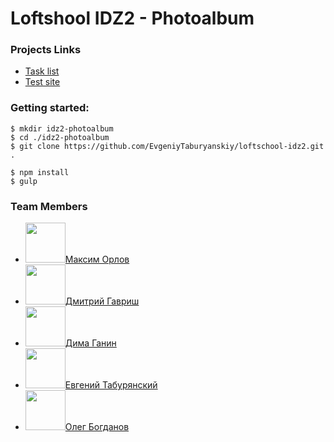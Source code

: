 # Loftshool IDZ2 - Photoalbum

### Projects Links
* [Task list]()
* [Test site]()

### Getting started:

```
$ mkdir idz2-photoalbum
$ cd ./idz2-photoalbum
$ git clone https://github.com/EvgeniyTaburyanskiy/loftschool-idz2.git .

$ npm install
$ gulp
```

### Team Members 
* <img src="https://github.com/favicon.ico" width="64">[Максим Орлов](http://github.com)
* <img src="https://avatars1.githubusercontent.com/u/19729612?v=3&s=460" width="64">[Дмитрий Гавриш](https://github.com/dmitrygavrish)
* <img src="https://avatars1.githubusercontent.com/u/7986099?v=3&s=460" width="64">[Дима Ганин](https://github.com/ganya555)
* <img src="https://avatars1.githubusercontent.com/u/7585251?v=3&s=460" width="64">[Евгений Табурянский](https://github.com/EvgeniyTaburyanskiy)
* <img src="https://github.com/favicon.ico" width="64">[Олег Богданов](http://github.com)
